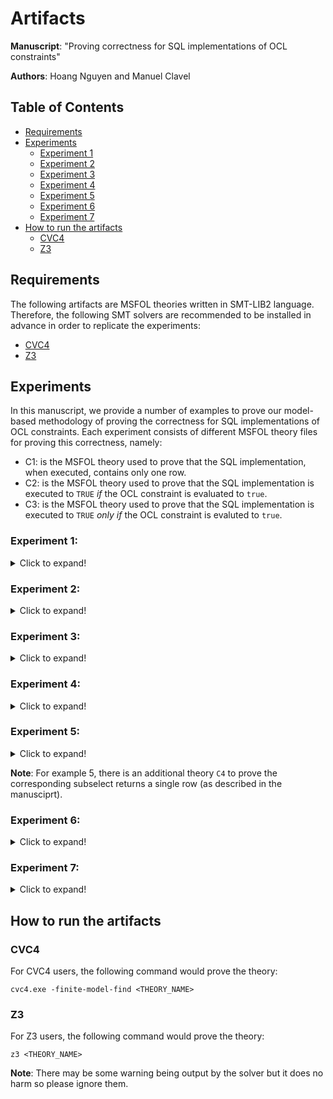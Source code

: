 # Artifacts

**Manuscript**: "Proving correctness for SQL implementations of OCL constraints"

**Authors**: Hoang Nguyen and Manuel Clavel

## Table of Contents

- [Requirements](#requirements)
- [Experiments](#experiments)
    - [Experiment 1](#experiment-1)
    - [Experiment 2](#experiment-2)
    - [Experiment 3](#experiment-3)
    - [Experiment 4](#experiment-4)
    - [Experiment 5](#experiment-5)
    - [Experiment 6](#experiment-6)
    - [Experiment 7](#experiment-7)
- [How to run the artifacts](#how-to-run-the-artifacts)
    - [CVC4](#cvc4)
    - [Z3](#z3)

## Requirements
The following artifacts are MSFOL theories written in SMT-LIB2 language.
Therefore, the following SMT solvers are recommended to be installed in advance in order to replicate the experiments:
- [CVC4](https://github.com/CVC4/CVC4-archived)
- [Z3](https://github.com/Z3Prover/z3)

## Experiments
In this manuscript, we provide a number of examples to prove our model-based methodology of proving the correctness for SQL implementations of OCL constraints.
Each experiment consists of different MSFOL theory files for proving this correctness, namely:
- C1: is the MSFOL theory used to prove that the SQL implementation, when executed, contains only one row.
- C2: is the MSFOL theory used to prove that the SQL implementation is executed to `TRUE` _if_ the OCL constraint is evaluated to `true`.
- C3: is the MSFOL theory used to prove that the SQL implementation is executed to `TRUE` _only if_ the OCL constraint is evaluted to `true`. 

### Experiment 1:
<details>
  <summary>Click to expand!</summary>

    - There is no additional context.
    - No assumptions provided.
    - OCL expression: true
    - SQL statement : SELECT TRUE
</details>

### Experiment 2:
<details>
  <summary>Click to expand!</summary>
    
    - Context: 
        - `caller` is a `Lecturer`.
    - No assumptions provided.
    - OCL expression: caller.students->isEmpty()
    - SQL statement : SELECT NOT EXISTS (SELECT students 
                      FROM Enrolment 
                      WHERE lecturers = caller)
</details>

### Experiment 3:
<details>
  <summary>Click to expand!</summary>
    
    - Context: 
        - `self` is a `Student`.
    - No assumptions provided.
    - OCL expression: self.age >= 18
    - SQL statement : SELECT age >= 18 FROM Student 
                      WHERE Student_id = self
</details>

### Experiment 4:
<details>
  <summary>Click to expand!</summary>
    
    - There is no additional context.
    - Assumptions:
        - There is no student with undefined age.
        - There is no lecturer with undefined age.
    - OCL expression: Student.allInstances()->forAll(s|s.lecturers->forAll(l|l.age > s.age))
    - SQL statement : SELECT NOT EXISTS (SELECT 1 
                      FROM (SELECT s.age, e.lecturers 
                            FROM Student s 
                            JOIN Enrolment e 
                            ON e.students = s.Student_id) AS TEMP
                      JOIN Lecturer l 
                      WHERE TEMP.age >= l.age AND l.Lecturer_id = TEMP.lecturers)
</details>

### Experiment 5:
<details>
  <summary>Click to expand!</summary>
    
    - Context: 
        - `self` is a `Student`,
        - `user` is a `String`.
    - Assumptions:
        - There is no student with undefined age.
        - `user` is a non-null string.
    - OCL expression: self.name = user
    - SQL statement : SELECT (SELECT name 
                      FROM Student 
                      WHERE Student_id = self) = user
</details>

**Note**: For example 5, there is an additional theory `C4` to prove the corresponding subselect returns a single row (as described in the manusciprt).


### Experiment 6:
<details>
  <summary>Click to expand!</summary>
    
    - Context: 
        - `self` is a `Student`,
        - `user` is a `String`.
    - Assumptions:
        - There is no student with undefined age.
        - `user` is a non-null string.
    - OCL expression: self.name = user
    - SQL statement : SELECT name = user FROM Student WHERE Student_id = self
</details>

### Experiment 7:
<details>
  <summary>Click to expand!</summary>
    
    - Context: 
        - `self` is a `Student`,
        - `user` is a `String`.
    - No assumptions provided.
    - OCL expression: self.name = user 
    - SQL statement : SELECT CASE WHEN name IS NULL THEN user IS NULL
                            ELSE CASE WHEN user IS NULL THEN FALSE 
                                      ELSE name = user END END
                     FROM Student
                     WHERE Student_id = self 
</details>


## How to run the artifacts

### CVC4
For CVC4 users, the following command would prove the theory:
```
cvc4.exe -finite-model-find <THEORY_NAME>
```

### Z3
For Z3 users, the following command would prove the theory:
```
z3 <THEORY_NAME>
```
**Note**: There may be some warning being output by the solver but it does no harm so please ignore them.
